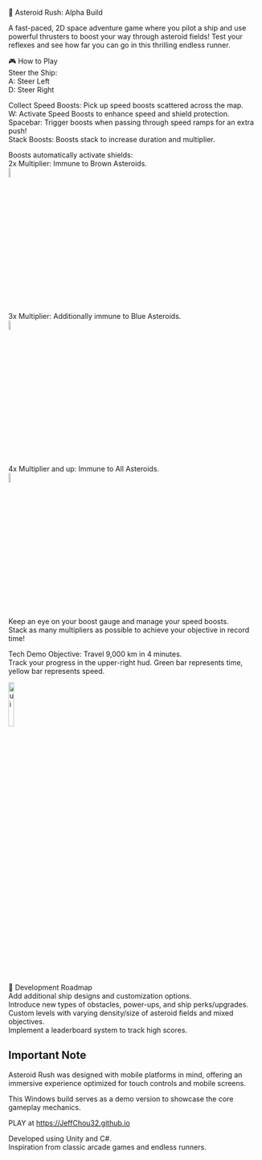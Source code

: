 🚀 Asteroid Rush: Alpha Build

A fast-paced, 2D space adventure game where you pilot a ship and use powerful thrusters to boost your way through asteroid fields! Test your reflexes and see how far you can go in this thrilling endless runner.

🎮 How to Play<br>
Steer the Ship:<br>
A: Steer Left<br>
D: Steer Right

Collect Speed Boosts: Pick up speed boosts scattered across the map.<br>
W: Activate Speed Boosts to enhance speed and shield protection.<br>
Spacebar: Trigger boosts when passing through speed ramps for an extra push!<br>
Stack Boosts: Boosts stack to increase duration and multiplier.

Boosts automatically activate shields:<br>
2x Multiplier: Immune to Brown Asteroids.<br>
<img src="https://github.com/user-attachments/assets/7f4cc69c-c67e-48dc-8fe8-bb72e7b23937" alt="ship1" width="7%">

3x Multiplier: Additionally immune to Blue Asteroids.<br>
<img src="https://github.com/user-attachments/assets/8e940645-b873-4f15-b6bc-bdf11fec23fc" alt="ship2" width="7%">

4x Multiplier and up: Immune to All Asteroids. <br>
<img src="https://github.com/user-attachments/assets/ed28b59f-cfa4-4717-b8ad-80e93c4ff2e0" alt="ship3" width="7%">


Keep an eye on your boost gauge and manage your speed boosts. <br>
Stack as many multipliers as possible to achieve your objective in record time!

Tech Demo Objective: Travel 9,000 km in 4 minutes. <br>
Track your progress in the upper-right hud. Green bar represents time, yellow bar represents speed. 

<img src="https://github.com/user-attachments/assets/94ccb231-368d-4b79-9b1c-4932d115b98e" alt="ui" width="15%">


🌌 Development Roadmap<br>
 Add additional ship designs and customization options.<br>
 Introduce new types of obstacles, power-ups, and ship perks/upgrades.<br>
 Custom levels with varying density/size of asteroid fields and mixed objectives.<br>
 Implement a leaderboard system to track high scores.

## Important Note

Asteroid Rush was designed with mobile platforms in mind, offering an immersive experience optimized for touch controls and mobile screens. 

This Windows build serves as a demo version to showcase the core gameplay mechanics.

PLAY at https://JeffChou32.github.io

Developed using Unity and C#.<br>
Inspiration from classic arcade games and endless runners.
